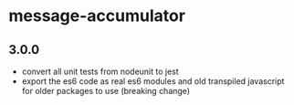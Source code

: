 # message-accumulator

## 3.0.0

-   convert all unit tests from nodeunit to jest
-   export the es6 code as real es6 modules and old transpiled javascript
    for older packages to use (breaking change)
